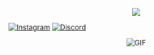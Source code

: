 <p align="center"> 
  <img src="https://capsule-render.vercel.app/api?text=Welcome&animation=fadeIn&type=transparent&color=gradient&height=100"/> 
</p>

[![Instagram](https://img.shields.io/badge/Instagram-%23E4405F.svg?style=for-the-badge&logo=Instagram&logoColor=white)](https://www.instagram.com/0_zaruka_0/)
[![Discord](https://img.shields.io/badge/Discord-%235865F2.svg?style=for-the-badge&logo=discord&logoColor=white)](https://discord.com/users/l_l)



<p align="center">
  <img src="https://c.tenor.com/EA_WtSxVQKMAAAAd/tenor.gif" alt="GIF">
</p>


